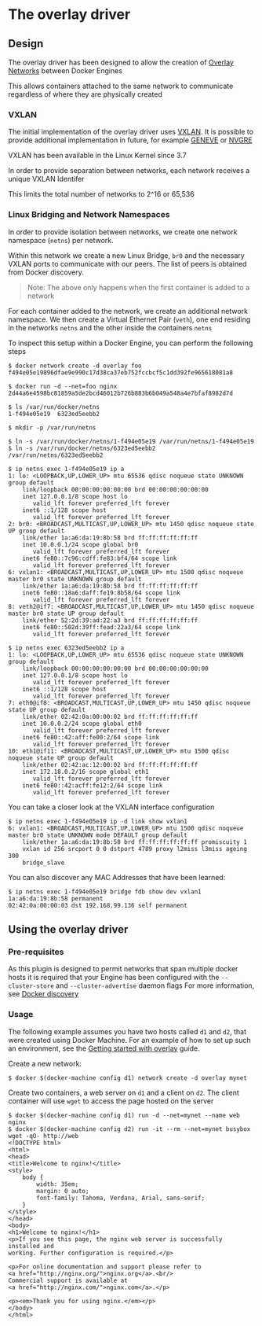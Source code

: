 <!--[metadata]>
+++
title = "The Overlay driver"
description = "Understanding and using the overlay driver"
keywords = ["docker, network, plugin, driver, overlay"]
[menu.main]
parent = "smn_networking_drivers"
+++
<![end-metadata]-->

# The overlay driver

## Design

The overlay driver has been designed to allow the creation of 
[Overlay Networks](https://en.wikipedia.org/wiki/Overlay_network)
between Docker Engines

This allows containers attached to the same network to communicate
regardless of where they are physically created

### VXLAN

The initial implementation of the overlay driver uses 
[VXLAN](https://en.wikipedia.org/wiki/Virtual_Extensible_LAN).
It is possible to provide additional implementation in future, for example
[GENEVE](https://tools.ietf.org/html/draft-ietf-nvo3-geneve-00) or 
[NVGRE](https://en.wikipedia.org/wiki/Network_Virtualization_using_Generic_Routing_Encapsulation)

VXLAN has been available in the Linux Kernel since 3.7

In order to provide separation between networks, each network receives
a unique VXLAN Identifer

This limits the total number of networks to 2^16 or 65,536

### Linux Bridging and Network Namespaces

In order to provide isolation between networks, we create one network
namespace (`netns`) per network. 

Within this network we create a new Linux Bridge, `br0` and the 
necessary VXLAN ports to communicate with our peers. The list of peers 
is obtained from Docker discovery.

> Note: The above only happens when the first container is added to 
a network

For each container added to the network, we create an additional
network namespace. We then create a Virtual Ethernet Pair (`veth`),
one end residing in the networks `netns` and the other
inside the containers `netns`

To inspect this setup within a Docker Engine, you can perform the
following steps

```
$ docker network create -d overlay foo
f494e05e19896dfae9e990c17d38ca37eb752fccbcf5c1dd392fe965618081a8

$ docker run -d --net=foo nginx
2d44a6e4598bc81859a5de2bcd46012b726b883b6b049a548a4e7bfaf8982d7d

$ ls /var/run/docker/netns
1-f494e05e19  6323ed5eebb2

$ mkdir -p /var/run/netns

$ ln -s /var/run/docker/netns/1-f494e05e19 /var/run/netns/1-f494e05e19
$ ln -s /var/run/docker/netns/6323ed5eebb2  /var/run/netns/6323ed5eebb2

$ ip netns exec 1-f494e05e19 ip a
1: lo: <LOOPBACK,UP,LOWER_UP> mtu 65536 qdisc noqueue state UNKNOWN group default
    link/loopback 00:00:00:00:00:00 brd 00:00:00:00:00:00
    inet 127.0.0.1/8 scope host lo
       valid_lft forever preferred_lft forever
    inet6 ::1/128 scope host
       valid_lft forever preferred_lft forever
2: br0: <BROADCAST,MULTICAST,UP,LOWER_UP> mtu 1450 qdisc noqueue state UP group default
    link/ether 1a:a6:da:19:8b:58 brd ff:ff:ff:ff:ff:ff
    inet 10.0.0.1/24 scope global br0
       valid_lft forever preferred_lft forever
    inet6 fe80::7c96:cdff:fe83:bf4/64 scope link
       valid_lft forever preferred_lft forever
6: vxlan1: <BROADCAST,MULTICAST,UP,LOWER_UP> mtu 1500 qdisc noqueue master br0 state UNKNOWN group default
    link/ether 1a:a6:da:19:8b:58 brd ff:ff:ff:ff:ff:ff
    inet6 fe80::18a6:daff:fe19:8b58/64 scope link
       valid_lft forever preferred_lft forever
8: veth2@if7: <BROADCAST,MULTICAST,UP,LOWER_UP> mtu 1450 qdisc noqueue master br0 state UP group default
    link/ether 52:2d:39:ad:22:a3 brd ff:ff:ff:ff:ff:ff
    inet6 fe80::502d:39ff:fead:22a3/64 scope link
       valid_lft forever preferred_lft forever

$ ip netns exec 6323ed5eebb2 ip a
1: lo: <LOOPBACK,UP,LOWER_UP> mtu 65536 qdisc noqueue state UNKNOWN group default
    link/loopback 00:00:00:00:00:00 brd 00:00:00:00:00:00
    inet 127.0.0.1/8 scope host lo
       valid_lft forever preferred_lft forever
    inet6 ::1/128 scope host
       valid_lft forever preferred_lft forever
7: eth0@if8: <BROADCAST,MULTICAST,UP,LOWER_UP> mtu 1450 qdisc noqueue state UP group default
    link/ether 02:42:0a:00:00:02 brd ff:ff:ff:ff:ff:ff
    inet 10.0.0.2/24 scope global eth0
       valid_lft forever preferred_lft forever
    inet6 fe80::42:aff:fe00:2/64 scope link
       valid_lft forever preferred_lft forever
10: eth1@if11: <BROADCAST,MULTICAST,UP,LOWER_UP> mtu 1500 qdisc noqueue state UP group default
    link/ether 02:42:ac:12:00:02 brd ff:ff:ff:ff:ff:ff
    inet 172.18.0.2/16 scope global eth1
       valid_lft forever preferred_lft forever
    inet6 fe80::42:acff:fe12:2/64 scope link
       valid_lft forever preferred_lft forever

```

You can take a closer look at the VXLAN interface configuration

```
$ ip netns exec 1-f494e05e19 ip -d link show vxlan1
6: vxlan1: <BROADCAST,MULTICAST,UP,LOWER_UP> mtu 1500 qdisc noqueue master br0 state UNKNOWN mode DEFAULT group default
    link/ether 1a:a6:da:19:8b:58 brd ff:ff:ff:ff:ff:ff promiscuity 1
    vxlan id 256 srcport 0 0 dstport 4789 proxy l2miss l3miss ageing 300
    bridge_slave
```

You can also discover any MAC Addresses that have been learned:

```
$ ip netns exec 1-f494e05e19 bridge fdb show dev vxlan1
1a:a6:da:19:8b:58 permanent
02:42:0a:00:00:03 dst 192.168.99.136 self permanent
```

## Using the overlay driver

### Pre-requisites

As this plugin is designed to permit networks that span multiple docker
hosts it is required that your Engine has been configured with the
`--cluster-store` and `--cluster-advertise` daemon flags
For more information, see [Docker discovery]()

### Usage

The following example assumes you have two hosts called `d1` and `d2`, 
that were created using Docker Machine. For an example of how to set up
such an environment, see the [Getting started with overlay]() guide.

Create a new network:

```
$ docker $(docker-machine config d1) network create -d overlay mynet
```

Create two containers, a web server on `d1` and a client on `d2`.
The client container will use `wget` to access the page hosted on
the server

```
$ docker $(docker-machine config d1) run -d --net=mynet --name web nginx
$ docker $(docker-machine config d2) run -it --rm --net=mynet busybox wget -qO- http://web
<!DOCTYPE html>
<html>
<head>
<title>Welcome to nginx!</title>
<style>
    body {
        width: 35em;
        margin: 0 auto;
        font-family: Tahoma, Verdana, Arial, sans-serif;
    }
</style>
</head>
<body>
<h1>Welcome to nginx!</h1>
<p>If you see this page, the nginx web server is successfully installed and
working. Further configuration is required.</p>

<p>For online documentation and support please refer to
<a href="http://nginx.org/">nginx.org</a>.<br/>
Commercial support is available at
<a href="http://nginx.com/">nginx.com</a>.</p>

<p><em>Thank you for using nginx.</em></p>
</body>
</html>
```

